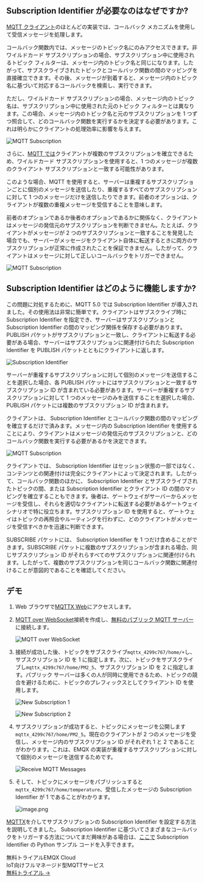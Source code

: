## Subscription Identifier が必要なのはなぜですか?

[MQTT クライアント](https://www.emqx.com/ja/mqtt-client-sdk)のほとんどの実装では、コールバック メカニズムを使用して受信メッセージを処理します。

コールバック関数内では、メッセージのトピック名にのみアクセスできます。非ワイルドカード サブスクリプションの場合、サブスクリプション中に使用されるトピック フィルターは、メッセージ内のトピック名と同じになります。したがって、サブスクライブされたトピックとコールバック関数の間のマッピングを直接確立できます。その後、メッセージが到着すると、メッセージ内のトピック名に基づいて対応するコールバックを検索し、実行できます。

ただし、ワイルドカード サブスクリプションの場合、メッセージ内のトピック名は、サブスクリプション中に使用された元のトピック フィルターとは異なります。この場合、メッセージ内のトピック名と元のサブスクリプションを 1 つずつ照合して、どのコールバック関数を実行するかを決定する必要があります。これは明らかにクライアントの処理効率に影響を与えます。

![MQTT Subscription](https://assets.emqx.com/images/5b3b24a4406e4d342355138f90dd438b.png)

さらに、[MQTT では](https://www.emqx.com/ja/blog/the-easiest-guide-to-getting-started-with-mqtt)クライアントが複数のサブスクリプションを確立できるため、ワイルドカード サブスクリプションを使用すると、1 つのメッセージが複数のクライアント サブスクリプションと一致する可能性があります。

このような場合、MQTT を使用すると、サーバーは重複するサブスクリプションごとに個別のメッセージを送信したり、重複するすべてのサブスクリプションに対して 1 つのメッセージだけを送信したりできます。前者のオプションは、クライアントが複数の重複メッセージを受信することを意味します。

前者のオプションであるか後者のオプションであるかに関係なく、クライアントはメッセージの発信元のサブスクリプションを判断できません。たとえば、クライアントがメッセージが 2 つのサブスクリプションと一致することを発見した場合でも、サーバーがメッセージをクライアント自体に転送するときに両方のサブスクリプションが正常に作成されたことを保証できません。したがって、クライアントはメッセージに対して正しいコールバックをトリガーできません。

![MQTT Subscription](https://assets.emqx.com/images/3a86d62e52c9bfcef85ba590d14c4a19.png)

## Subscription Identifier はどのように機能しますか?

この問題に対処するために、MQTT 5.0 では Subscription Identifier が導入されました。その使用法は非常に簡単です。クライアントはサブスクライブ時に Subscription Identifier を指定でき、サーバーはサブスクリプションと Subscription Identifier の間のマッピング関係を保存する必要があります。PUBLISH パケットがサブスクリプションと一致し、クライアントに転送する必要がある場合、サーバーはサブスクリプションに関連付けられた Subscription Identifier を PUBLISH パケットとともにクライアントに返します。

![Subscription Identifier](https://assets.emqx.com/images/f9f1cf19de90a4e03647dbe52d69f7e7.png)

サーバーが重複するサブスクリプションに対して個別のメッセージを送信することを選択した場合、各 PUBLISH パケットにはサブスクリプションと一致するサブスクリプション ID が含まれている必要があります。サーバーが重複するサブスクリプションに対して 1 つのメッセージのみを送信することを選択した場合、PUBLISH パケットには複数のサブスクリプション ID が含まれます。

クライアントは、 Subscription Identifier とコールバック関数の間のマッピングを確立するだけで済みます。メッセージ内の Subscription Identifier を使用することにより、クライアントはメッセージの発信元のサブスクリプションと、どのコールバック関数を実行する必要があるかを決定できます。

![MQTT Subscription](https://assets.emqx.com/images/7ba966d802c9ee39683870366f5fd7c7.png)

クライアントでは、 Subscription Identifier はセッション状態の一部ではなく、コンテンツとの関連付けは完全にクライアントによって決定されます。したがって、コールバック関数のほかに、 Subscription Identifier とサブスクライブされたトピックの間、または Subscription Identifier とクライアント ID の間のマッピングを確立することもできます。後者は、ゲートウェイがサーバーからメッセージを受信し、それらを適切なクライアントに転送する必要があるゲートウェイ シナリオで特に役立ちます。サブスクリプション ID を使用すると、ゲートウェイはトピックの再照合やルーティングを行わずに、どのクライアントがメッセージを受信すべきかを迅速に判断できます。

SUBSCRIBE パケットには、 Subscription Identifier を 1 つだけ含めることができます。SUBSCRIBE パケットに複数のサブスクリプションが含まれる場合、同じサブスクリプション ID がそれらすべてのサブスクリプションに関連付けられます。したがって、複数のサブスクリプションを同じコールバック関数に関連付けることが意図的であることを確認してください。

## デモ

1. Web ブラウザで[MQTTX Web](https://mqttx.app/ja)にアクセスします。

2. [MQTT over WebSocket](https://www.emqx.com/ja/blog/connect-to-mqtt-broker-with-websocket)接続を作成し、[無料のパブリック MQTT サーバー](https://www.emqx.com/ja/mqtt/public-mqtt5-broker)に接続します。

   ![MQTT over WebSocket](https://assets.emqx.com/images/e1c10cbd018d0742f21f3b371ec89c6a.png)

3. 接続が成功した後、トピックをサブスクライブ`mqttx_4299c767/home/+`し、サブスクリプション ID を 1 に指定します。次に、トピックをサブスクライブし`mqttx_4299c767/home/PM2_5`、サブスクリプション ID を 2 に指定します。パブリック サーバーは多くの人が同時に使用できるため、トピックの競合を避けるために、トピックのプレフィックスとしてクライアント ID を使用します。

   ![New Subscription 1](https://assets.emqx.com/images/f3c0aed851e02f20aae69cf100b167d6.png)

   ![New Subscription 2](https://assets.emqx.com/images/212728b6ae71b5baf73a860f75d4545a.png)

4. サブスクリプションが成功すると、トピックにメッセージを公開します`mqttx_4299c767/home/PM2_5`。現在のクライアントが 2 つのメッセージを受信し、メッセージ内のサブスクリプション ID がそれぞれ 1 と 2 であることがわかります。これは、EMQX の実装が重複するサブスクリプションに対して個別のメッセージを送信するためです。

   ![Receive MQTT Messages](https://assets.emqx.com/images/fd38994dea83422bb31a85b5c14711b1.png)

5. そして、トピックにメッセージをパブリッシュすると`mqttx_4299c767/home/temperature`、受信したメッセージの Subscription Identifier が 1 であることがわかります。

   ![image.png](https://assets.emqx.com/images/f0a2dba909a1efa8fab0b07ea961a959.png)



[MQTTX](https://mqttx.app/ja)を介してサブスクリプションの Subscription Identifier を設定する方法を説明してきました。 Subscription Identifier に基づいてさまざまなコールバックをトリガーする方法についてまだ興味がある場合は、[ここで](https://github.com/emqx/MQTT-Feature-Examples) Subscription Identifier の Python サンプル コードを入手できます。



<section class="promotion">
    <div>
        無料トライアルEMQX Cloud
        <div class="is-size-14 is-text-normal has-text-weight-normal">IoT向けフルマネージド型MQTTサービス</div>
    </div>
    <a href="https://accounts.emqx.com/signup?continue=https://cloud-intl.emqx.com/console/deployments/0?oper=new" class="button is-gradient px-5">無料トライアル →</a>
</section>
